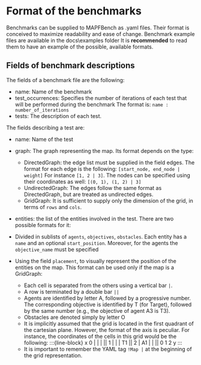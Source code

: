 # Format of the benchmarks

Benchmarks can be supplied to MAPFBench as .yaml files. 
Their format is conceived to maximize readability and ease of change.
Benchmark example files are available in the docs\examples folder
It is __recommended__ to read them to have an example of
the possible, available formats.

## Fields of benchmark descriptions

The fields of a benchmark file are the following:

- name: Name of the benchmark
- test_occurrences: Specifies the number of iterations of each test that
will be performed during the benchmark
The format is: `name : number_of_iterations`
- tests: The description of each test. 

The fields describing a test are:
- name: Name of the test 
- graph: The graph representing the map. Its format depends on the type:
  - DirectedGraph: the edge list must be supplied in the field edges.
    The format for each edge is the following:
    `[start_node, end_node | weight]`
     For instance `[1, 2 | 3]`.
     The nodes can be specified using their coordinates as well: `[(0, 1), (1, 2) | 3]`
  - UndirectedGraph: The edges follow the same format as DirectedGraph,
    but are treated as undirected edges.
  - GridGraph: It is sufficient to supply only the dimension of the grid,
    in terms of `rows` and `cols`.
- entities: the list of the entities involved in the test. 
There are two possible formats for it:
- Divided in sublists of `agents`, `objectives`, `obstacles`.
Each entity has a `name` and an optional `start_position`. Moreover, for
the agents the `objective_name` must be specified

- Using the field `placement`, to visually represent the position of the entities
on the map. This format can be used only if the map is a GridGraph:
  - Each cell is separated from the others using a vertical bar `|`. 
  - A row is terminated by a double bar `||`
  - Agents are identified by letter A, followed by a progressive number.
    The corresponding objective is identified by T (for Target), followed by the same number
    (e.g., the objective of agent A3 is T3).
  - Obstacles are denoted simply by letter O
  - It is implicitly assumed that the grid is located in the first quadrant of the cartesian plane.
    However, the format of the axis is peculiar.
    For instance, the coordinates of the cells in this grid would be the following:
    :::{line-block}
    x
    0 |     |     |     ||
    1 |     |     |  T1 ||
    2 |  A1 |     |     ||
         0     1     2      y
    :::
  - It is important to remember the YAML tag `!Map |` at the beginning
    of the grid representation. 
